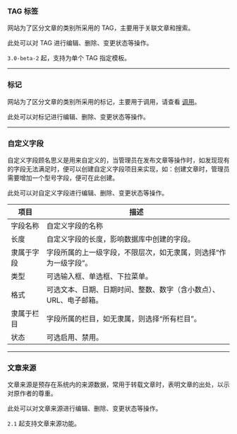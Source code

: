 ### TAG 标签

网站为了区分文章的类别所采用的 TAG，主要用于关联文章和搜索。

此处可以对 TAG 进行编辑、删除、变更状态等操作。

`3.0-beta-2` 起，支持为单个 TAG 指定模板。

----------

### 标记

网站为了区分文章的类别所采用的标记，主要用于调用，请查看 [调用](call.md)。

此处可以对标记进行编辑、删除、变更状态等操作。

----------

<span id="custom"></span>

### 自定义字段

自定义字段顾名思义是用来自定义的，当管理员在发布文章等操作时，如发现现有的字段无法满足时，便可以创建自定义字段项目来实现，如：创建文章时，管理员需要增加一个型号字段，便可在此创建。

此处可以对自定义字段进行编辑、删除、变更状态等操作。

| 项目 | 描述 |
| - | - |
| 字段名称 | 自定义字段的名称 |
| 长度 | 自定义字段的长度，影响数据库中创建的字段。 |
| 隶属于字段 | 字段所属的上一级字段，不限层次，如无隶属，则选择“作为一级字段”。 |
| 类型 | 可选输入框、单选框、下拉菜单。 |
| 格式 | 可选文本、日期、日期时间、整数、数字（含小数点）、URL、电子邮箱。 |
| 隶属于栏目 | 字段所属的栏目，如无隶属，则选择“所有栏目”。 |
| 状态 | 可选启用、禁用。 |

----------

<span id="source"></span>

### 文章来源

文章来源是预存在系统内的来源数据，常用于转载文章时，表明文章的出处，以示对原作者的尊重。

此处可以对文章来源进行编辑、删除、变更状态等操作。

`2.1` 起支持文章来源功能。


